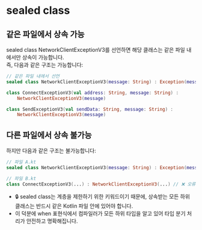 # sealed class

## 같은 파일에서 상속 가능
sealed class NetworkClientExceptionV3를 선언하면 해당 클래스는 같은 파일 내에서만 상속이 가능합니다.  
즉, 다음과 같은 구조는 가능합니다:

```kotlin
// 같은 파일 내에서 선언
sealed class NetworkClientExceptionV3(message: String) : Exception(message)

class ConnectExceptionV3(val address: String, message: String) :
    NetworkClientExceptionV3(message)

class SendExceptionV3(val sendData: String, message: String) :
    NetworkClientExceptionV3(message)
```

## 다른 파일에서 상속 불가능

하지만 다음과 같은 구조는 불가능합니다:    
```kotlin
// 파일 A.kt
sealed class NetworkClientExceptionV3(message: String) : Exception(message)

// 파일 B.kt
class ConnectExceptionV3(...) : NetworkClientExceptionV3(...) // ❌ 오류 발생
```

- 🔒 sealed class는 계층을 제한하기 위한 키워드이기 때문에, 상속받는 모든 하위 클래스는 반드시 같은 Kotlin 파일 안에 있어야 합니다.
- 이 덕분에 when 표현식에서 컴파일러가 모든 하위 타입을 알고 있어 타입 분기 처리가 안전하고 명확해집니다.
